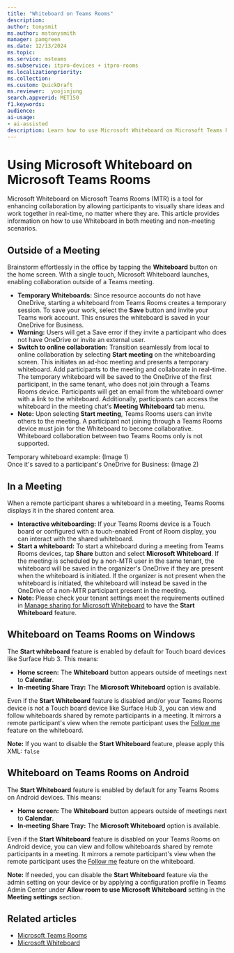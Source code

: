 ```yaml
---  
title: "Whiteboard on Teams Rooms" 
description:  
author: tonysmit
ms.author: mstonysmith
manager: pamgreen
ms.date: 12/13/2024  
ms.topic:  
ms.service: msteams  
ms.subservice: itpro-devices + itpro-rooms  
ms.localizationpriority:  
ms.collection:  
ms.custom: QuickDraft  
ms.reviewer:  yoojinjung 
search.appverid: MET150  
f1.keywords:  
audience:  
ai-usage:  
- ai-assisted  
description: Learn how to use Microsoft Whiteboard on Microsoft Teams Rooms (MTR) to enhance collaboration during and outside meetings.
---  
```


# Using Microsoft Whiteboard on Microsoft Teams Rooms

Microsoft Whiteboard on Microsoft Teams Rooms (MTR) is a tool for enhancing collaboration by allowing participants to visually share ideas and work together in real-time, no matter where they are. This article provides information on how to use Whiteboard in both meeting and non-meeting scenarios.

## Outside of a Meeting

Brainstorm effortlessly in the office by tapping the **Whiteboard** button on the home screen. With a single touch, Microsoft Whiteboard launches, enabling collaboration outside of a Teams meeting.

- **Temporary Whiteboards:** Since resource accounts do not have OneDrive, starting a whiteboard from Teams Rooms creates a temporary session. To save your work, select the **Save** button and invite your Teams work account. This ensures the whiteboard is saved in your OneDrive for Business.
- **Warning:** Users will get a Save error if they invite a participant who does not have OneDrive or invite an external user.
- **Switch to online collaboration:** Transition seamlessly from local to online collaboration by selecting **Start meeting** on the whiteboarding screen. This initiates an ad-hoc meeting and presents a temporary whiteboard. Add participants to the meeting and collaborate in real-time. The temporary whiteboard will be saved to the OneDrive of the first participant, in the same tenant, who does not join through a Teams Rooms device. Participants will get an email from the whiteboard owner with a link to the whiteboard. Additionally, participants can access the whiteboard in the meeting chat's **Meeting Whiteboard** tab menu.
- **Note:** Upon selecting **Start meeting**, Teams Rooms users can invite others to the meeting. A participant not joining through a Teams Rooms device must join for the Whiteboard to become collaborative. Whiteboard collaboration between two Teams Rooms only is not supported.

Temporary whiteboard example: (Image 1)  
Once it's saved to a participant's OneDrive for Business: (Image 2)

## In a Meeting

When a remote participant shares a whiteboard in a meeting, Teams Rooms displays it in the shared content area.

- **Interactive whiteboarding:** If your Teams Rooms device is a Touch board or configured with a touch-enabled Front of Room display, you can interact with the shared whiteboard.
- **Start a whiteboard:** To start a whiteboard during a meeting from Teams Rooms devices, tap **Share** button and select **Microsoft Whiteboard**. If the meeting is scheduled by a non-MTR user in the same tenant, the whiteboard will be saved in the organizer's OneDrive if they are present when the whiteboard is initiated. If the organizer is not present when the whiteboard is initiated, the whiteboard will instead be saved in the OneDrive of a non-MTR participant present in the meeting.
- **Note:** Please check your tenant settings meet the requirements outlined in [Manage sharing for Microsoft Whiteboard](https://learn.microsoft.com/microsoft-whiteboard/manage-sharing) to have the **Start Whiteboard** feature.

## Whiteboard on Teams Rooms on Windows

The **Start whiteboard** feature is enabled by default for Touch board devices like Surface Hub 3. This means:

- **Home screen:** The **Whiteboard** button appears outside of meetings next to **Calendar**.
- **In-meeting Share Tray:** The **Microsoft Whiteboard** option is available.

Even if the **Start Whiteboard** feature is disabled and/or your Teams Rooms device is not a Touch board device like Surface Hub 3, you can view and follow whiteboards shared by remote participants in a meeting. It mirrors a remote participant's view when the remote participant uses the [Follow me](https://learn.microsoft.com/whiteboard-follow-me-feature) feature on the whiteboard.

**Note:** If you want to disable the **Start Whiteboard** feature, please apply this XML: `false`

## Whiteboard on Teams Rooms on Android

The **Start Whiteboard** feature is enabled by default for any Teams Rooms on Android devices. This means:

- **Home screen:** The **Whiteboard** button appears outside of meetings next to **Calendar**.
- **In-meeting Share Tray:** The **Microsoft Whiteboard** option is available.

Even if the **Start Whiteboard** feature is disabled on your Teams Rooms on Android device, you can view and follow whiteboards shared by remote participants in a meeting. It mirrors a remote participant's view when the remote participant uses the [Follow me](https://learn.microsoft.com/whiteboard-follow-me-feature) feature on the whiteboard.

**Note:** If needed, you can disable the **Start Whiteboard** feature via the admin setting on your device or by applying a configuration profile in Teams Admin Center under **Allow room to use Microsoft Whiteboard** setting in the **Meeting settings** section.

## Related articles

- [Microsoft Teams Rooms](https://learn.microsoft.com/microsoft-teams/rooms)
- [Microsoft Whiteboard](https://learn.microsoft.com/microsoft-whiteboard)